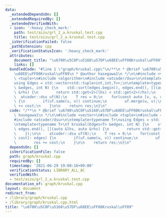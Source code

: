```yaml
---
data:
  _extendedDependsOn: []
  _extendedRequiredBy: []
  _extendedVerifiedWith:
  - icon: ':heavy_check_mark:'
    path: test/aizu/grl_2_a.kruskal.test.cpp
    title: test/aizu/grl_2_a.kruskal.test.cpp
  _isVerificationFailed: false
  _pathExtension: cpp
  _verificationStatusIcon: ':heavy_check_mark:'
  attributes:
    document_title: "\u6700\u5C0F\u5168\u57DF\u68EE\uFF08Kruskal\uFF09"
    links: []
  bundledCode: "#line 1 \"graph/kruskal.cpp\"\n/**\n * @brief \u6700\u5C0F\u5168\u57DF\
    \u68EE\uFF08Kruskal\uFF09\n * @author hasegawa1\n */\n\n#include <vector>\n#include\
    \ <tuple>\n#include <algorithm>\n#include <atcoder/dsu>\n\ntemplate<typename T>\n\
    using Edges = std::vector<std::tuple<int,int,T>>;\n\ntemplate<typename T>\nT kruskal(Edges<T>\
    \ &edges, int N) {\n    std::sort(edges.begin(), edges.end(), [](auto &lhs, auto\
    \ &rhs) {\n        return std::get<2>(lhs) < std::get<2>(rhs);\n    });\n\n  \
    \  atcoder::dsu uf(N);\n    T res = 0;\n    for(const auto [v, u, cost]: edges)\
    \ {\n        if(uf.same(u, v)) continue;\n        uf.merge(u, v);\n        res\
    \ += cost;\n    }\n\n    return res;\n}\n"
  code: "/**\n * @brief \u6700\u5C0F\u5168\u57DF\u68EE\uFF08Kruskal\uFF09\n * @author\
    \ hasegawa1\n */\n\n#include <vector>\n#include <tuple>\n#include <algorithm>\n\
    #include <atcoder/dsu>\n\ntemplate<typename T>\nusing Edges = std::vector<std::tuple<int,int,T>>;\n\
    \ntemplate<typename T>\nT kruskal(Edges<T> &edges, int N) {\n    std::sort(edges.begin(),\
    \ edges.end(), [](auto &lhs, auto &rhs) {\n        return std::get<2>(lhs) < std::get<2>(rhs);\n\
    \    });\n\n    atcoder::dsu uf(N);\n    T res = 0;\n    for(const auto [v, u,\
    \ cost]: edges) {\n        if(uf.same(u, v)) continue;\n        uf.merge(u, v);\n\
    \        res += cost;\n    }\n\n    return res;\n}\n"
  dependsOn: []
  isVerificationFile: false
  path: graph/kruskal.cpp
  requiredBy: []
  timestamp: '2021-06-29 19:00:16+09:00'
  verificationStatus: LIBRARY_ALL_AC
  verifiedWith:
  - test/aizu/grl_2_a.kruskal.test.cpp
documentation_of: graph/kruskal.cpp
layout: document
redirect_from:
- /library/graph/kruskal.cpp
- /library/graph/kruskal.cpp.html
title: "\u6700\u5C0F\u5168\u57DF\u68EE\uFF08Kruskal\uFF09"
---
```

